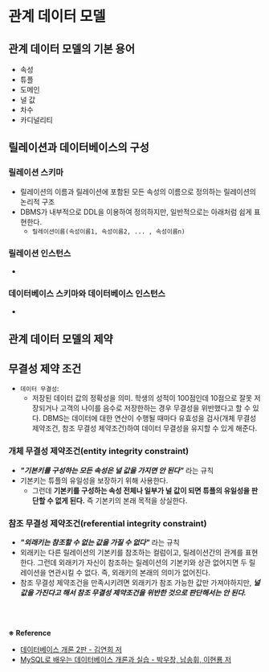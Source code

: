 # 관계 데이터 모델 

## 관계 데이터 모델의 기본 용어

- 속성
- 튜플
- 도메인
- 널 값 
- 차수 
- 카디널리티

## 릴레이션과 데이터베이스의 구성

### 릴레이션 스키마

- 릴레이션의 이름과 릴레이션에 포함된 모든 속성의 이름으로 정의하는 릴레이션의 논리적 구조
- DBMS가 내부적으로 DDL을 이용하여 정의하지만, 일반적으로는 아래처럼 쉽게 표현한다.
  - `릴레이션이름(속성이름1, 속성이름2, ... , 속성이름n)`

### 릴레이션 인스턴스

- 

### 데이터베이스 스키마와 데이터베이스 인스턴스

- 


## 관계 데이터 모델의 제약

## 무결성 제약 조건

- `데이터 무결성`: 
  - 저장된 데이터 값의 정확성을 의미. 학생의 성적이 100점인데 10점으로 잘못 저장되거나 고객의 나이를 음수로 저장한하는 경우 무결성을 위반했다고 할 수 있다. DBMS는 데이터에 대한 연산이 수행될 때마다 유효성을 검사(개체 무결성 제약조건, 참조 무결성 제약조건)하여 데이터 무결성을 유지할 수 있게 해준다.

### 개체 무결성 제약조건(entity integrity constraint)

- _**"기본키를 구성하는 모든 속성은 널 값을 가지면 안 된다"**_ 라는 규칙
- 기본키는 튜플의 유일성을 보장하기 위해 사용한다. 
  - 그런데 **기본키를 구성하는 속성 전체나 일부가 널 값이 되면 튜플의 유일성을 판단할 수 없게 된다.** 즉 기본키의 본래 목적을 상실한다.

### 참조 무결성 제약조건(referential integrity constraint)

- ***"외래키는 참조할 수 없는 값을 가질 수 없다"*** 라는 규칙
- 외래키는 다른 릴레이션의 기본키를 참조하는 컬럼이고, 릴레이션간의 관계를 표현한다. 그런데 외래키가 자신이 참조하는 릴레이션의 기본키와 상관 없어지면 두 릴레이션을 연관시킬 수 없다. 즉, 외래키의 본래의 의미가 없어진다.
- 참조 무결성 제약조건을 만족시키려면 외래키가 참조 가능한 값만 가져야하지만, **_널 값을 가진다고 해서 참조 무결성 제약조건을 위반한 것으로 판단해서는 안 된다._**

<br><br>

**※ Reference**

- [데이터베이스 개론 2판 - 김연희 저](http://www.yes24.com/Product/Goods/67882661)
- [MySQL로 배우는 데이터베이스 개론과 실습 - 박우창, 남송휘, 이현룡 저](http://www.yes24.com/Product/Goods/77724190)